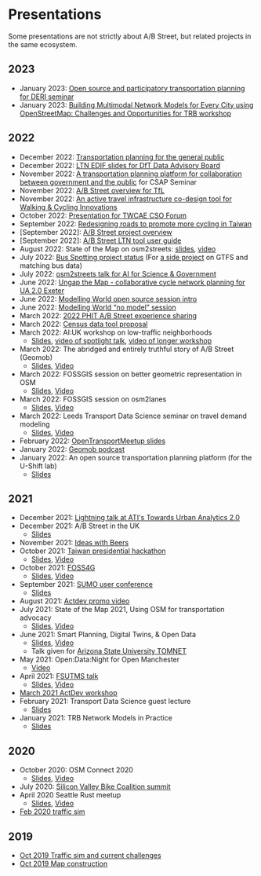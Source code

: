 # Presentations

Some presentations are not strictly about A/B Street, but related projects in
the same ecosystem.

## 2023

- January 2023:
  [Open source and participatory transportation planning for DERI seminar](https://docs.google.com/presentation/d/18C0Vl5652yBZZnsNafSBwwP9AbxED2iEgWoiZx8kZ5Y/edit?usp=sharing)
- January 2023:
[Building Multimodal Network Models for Every City using OpenStreetMap: Challenges and Opportunities for TRB workshop](https://docs.google.com/presentation/d/1Ubdd8G5s0NBXP5l2OETDajUza6Sqt01YXYnJzBdbM08/edit?usp=sharing)
<!-- ATE overview -->

## 2022

- December 2022:
  [Transportation planning for the general public](https://docs.google.com/presentation/d/1N0_YSkAL6nbjP3KXsZG3SFpgXl7EQzpssV-MwGhVvpc/edit?usp=sharing)
- December 2022:
  [LTN EDIF slides for DfT Data Advisory Board](https://docs.google.com/presentation/d/1Ij2l31AzSrQf-rjgetXQhK-SPJ4YK-KydzHu2dV_AKA/edit?usp=sharing)
- November 2022:
  [A transportation planning platform for collaboration between government and the public](https://docs.google.com/presentation/d/117tp5p_tSOPxVTBtK7pn1XKNjQnEUaaDQZfb3NI7tkI/edit?usp=sharing)
  for CSAP Seminar
- November 2022:
  [A/B Street overview for TfL](https://docs.google.com/presentation/d/1Ai9JMOFafjQACNL04Uq0IAdPfBIHZBYiQWX0jjrZxwU/edit?usp=sharing)
- November 2022:
  [An active travel infrastructure co-design tool for Walking & Cycling Innovations](https://docs.google.com/presentation/d/1ZJr3zrsMKcImGL5cZL4RzVSiiDPmeu6BExFB4KtUMRA/edit?usp=sharing)
- October 2022:
  [Presentation for TWCAE CSO Forum](https://docs.google.com/presentation/d/1oi5z7nQQK0qwXTTptI-jfT3cr9dH7x8lluVlksSA8OU/edit?usp=sharing)
- September 2022:
  [Redesigning roads to promote more cycling in Taiwan](https://docs.google.com/presentation/d/1U1risgMhPWzMwfTFh2HgtSANphe2DXhNePZe6btwu0c/edit?usp=sharing)
- [September 2022]:
  [A/B Street project overview](https://docs.google.com/presentation/d/19YzQ59nEOBLmD7zpqUzlhJL6zNW_433jWIg-VGAQmX4/edit?usp=sharing)
- [September 2022]:
  [A/B Street LTN tool user guide](https://docs.google.com/presentation/d/1vU4xITmd9PMX4QJi0xP5ZJVpuWE9rpE3SvvYdq9_xb8/edit?usp=sharing)
- August 2022: State of the Map on osm2streets:
  [slides](https://dabreegster.github.io/talks/sotm_2022/slides.html),
  [video](https://www.youtube.com/watch?v=Te39lBuhPK8)
- July 2022:
  [Bus Spotting project status](https://docs.google.com/presentation/d/1CvjIrqPNcD3b3ojCm6Twp1cDvfYC0UqeH7Nsy2deyCM/edit?usp=sharing)
  (For [a side project](https://github.com/dabreegster/bus_spotting) on GTFS and
  matching bus data)
- July 2022:
  [osm2streets talk for AI for Science & Government](https://dabreegster.github.io/talks/asg_osm2streets/slides.html)
- June 2022:
  [Ungap the Map - collaborative cycle network planning for UA 2.0 Exeter](https://docs.google.com/presentation/d/1RCifM6_B6q_F3PjB7n2thREBUr7gW9D_Tj0vw_jRCN8/edit?usp=sharing)
- June 2022:
  [Modelling World open source session intro](https://docs.google.com/presentation/d/16bqoM5AyKixEG0MIW11235Jsu7LjQIeM1bvvJykhbZs/edit?usp=sharing)
- June 2022:
  [Modelling World “no model” session](https://docs.google.com/presentation/d/1NGqUL1XD1u-QR-D5SrxLRmgKpdf6GDQNuFp_J-RQ-uc/edit?usp=sharing)
- March 2022:
  [2022 PHIT A/B Street experience sharing](https://docs.google.com/presentation/d/14oB0tWOimt2JscesnrjPwZODRbYN7NrK5Y71qN2mb30/edit?usp=sharing)
- March 2022:
  [Census data tool proposal](https://dabreegster.github.io/talks/census_pitch/slides.html)
- March 2022: AI:UK workshop on low-traffic neighborhoods
  - [Slides](https://dabreegster.github.io/talks/aiuk_ltn/slides.html),
    [video of spotlight talk](https://youtu.be/P97F_7_A-Qg?t=64),
    [video of longer workshop](https://www.youtube.com/watch?v=5e1nroJHcBE)
- March 2022: The abridged and entirely truthful story of A/B Street (Geomob)
  - [Slides](https://docs.google.com/presentation/d/1rq0aegKmpt6uI-oieQW5BXQ-vqQji3S48m-pLJ8kGnI/edit?usp=sharing),
    [Video](https://www.youtube.com/watch?v=4Tg3Fc2J3MI&t=1356s)
- March 2022: FOSSGIS session on better geometric representation in OSM
  - [Slides](https://dabreegster.github.io/talks/map_model_v2/slides.html),
    [Video](https://files.fossgis.de/Konferenz/OSM-Event/highway_1120_Micromapping_OSM_data_model.intro.mp4)
- March 2022: FOSSGIS session on osm2lanes
  - [Slides](https://dabreegster.github.io/talks/osm2lanes/slides.html),
    [Video](https://files.fossgis.de/Konferenz/OSM-Event/highway_1020_osm2lanes.intro.mp4)
- March 2022: Leeds Transport Data Science seminar on travel demand modeling
  - [Slides](https://dabreegster.github.io/talks/tds_seminar_synthpop/slides.html),
    [Video](https://www.youtube.com/watch?v=vUJJJ_MD2CM)
- February 2022:
  [OpenTransportMeetup slides](https://docs.google.com/presentation/d/1hcaRL7guN4vnP7--Y5e92kC4GwXe7LyI1HdNSp3e9Tc/edit?usp=sharing)
- January 2022: [Geomob podcast](https://thegeomob.com/podcast/episode-113)
- January 2022: An open source transportation planning platform (for the U-Shift
  lab)
  - [Slides](https://docs.google.com/presentation/d/1kyh5dZxjZIrFf4N6rk48jMcdxXIpDraRv-A0MsEd_48/edit?usp=sharing)

## 2021

- December 2021:
  [Lightning talk at ATI's Towards Urban Analytics 2.0](https://www.youtube.com/watch?v=d-8u5ONfie4)
- December 2021: A/B Street in the UK
  - [Slides](https://docs.google.com/presentation/d/1D-f1qjc1f_2vTs12ilIIZjoNJlgO0t3sYFRc9D2OCSk/edit?usp=sharing)
- November 2021: [Ideas with Beers](https://youtu.be/S1h2EYSmNpo?t=2156)
- October 2021:
  [Taiwan presidential hackathon](https://presidential-hackathon.taiwan.gov.tw/en/international-track/)
  - [Slides](https://docs.google.com/presentation/d/1SOnd1D-Y96YZynFjHMPUe6boFZ9YNIBl0WWfwAZ2jGc/edit?usp=sharing),
    [Video](https://youtu.be/x--ULeDbeOc)
- October 2021:
  [FOSS4G](https://callforpapers.2021.foss4g.org/foss4g2021/talk/CA8M8U/)
  - [Slides](https://docs.google.com/presentation/d/1EkQNWc0c-UKoz1hbefMoz4KIxgsIE5YJ_B-KnLQFglQ/edit?usp=sharing),
    [Video](https://www.youtube.com/watch?v=CrEDggzKxt0)
- September 2021:
  [SUMO user conference](https://www.eclipse.org/sumo/conference/)
  - [Slides](https://docs.google.com/presentation/d/1_xaR0LQCkZVhcxIep1YgzWm18NVxhGwZVHh-tNfDpjY/edit?usp=sharing)
- August 2021: [Actdev promo video](https://www.youtube.com/watch?v=nNYroA16JEQ)
- July 2021: State of the Map 2021, Using OSM for transportation advocacy
  - [Slides](https://docs.google.com/presentation/d/1glV5DTq2M-XMHOwiNyAmQ6LeeyaKynOHRA-XoU02qYk/edit?usp=sharing),
    [Video](https://www.youtube.com/watch?v=27uxMlF8th8)
- June 2021: Smart Planning, Digital Twins, & Open Data
  - [Slides](https://docs.google.com/presentation/d/1Tt6oentuh_q-WpIC8auX67HBocpTj7ywnKZN-x6Ny8w/edit?usp=sharing),
    [Video](https://www.dropbox.com/s/ywsshog7vbdkf9x/TOMNETWebinar_060721.mp4?dl=0)
  - Talk given for
    [Arizona State University TOMNET](https://tomnet-utc.engineering.asu.edu/seminars/spring-2021-seminars/)
- May 2021: Open:Data:Night for Open Manchester
  - [Video](https://vimeo.com/557955717)
- April 2021:
  [FSUTMS talk](https://www.fsutmsonline.net/index.php?/user_groups/comments/southeast_florida_fsutms_users_group_meeting_april_16_2021)
  - [Slides](https://docs.google.com/presentation/d/1YpqE3NpQYZmSePbALMK5PWoP7jD3cah_X8Jtcy4gtpo/edit?usp=sharing),
    [Video](https://www.fsutmsonline.net/images/uploads/southeastfloridafsutms/SEFL_FSUTMS_UG_04_16_2021.mp4)
- [March 2021 ActDev workshop](https://youtu.be/P12N51qI5Cs?t=1469)
- February 2021: Transport Data Science guest lecture
  - [Slides](https://docs.google.com/presentation/d/1wFgkbyVhsa93FxmDsWuMQ6nXPJbHiZDllQ59xGXcKyg/edit?usp=sharing)
- January 2021: TRB Network Models in Practice
  - [Slides](https://docs.google.com/presentation/d/1-yC_WsdHN5RjmEvdN1wpa8Pdy-BJIZGhyV_dPYbaxyI/edit?usp=sharing)

## 2020

- October 2020: OSM Connect 2020
  - [Slides](https://docs.google.com/presentation/d/1ZudGSXlbOL6xdVZXhAcKJvFaLEgeRkgFIX4pbVKSvLQ/edit?usp=sharing),
    [Video](https://www.youtube.com/watch?v=JUN5GWfb4Qo)
- July 2020:
  [Silicon Valley Bike Coalition summit](https://bikesiliconvalley.org/2020/07/poster_dustin-carlino/)
- April 2020 Seattle Rust meetup
  - [Slides](https://docs.google.com/presentation/d/1nUodhr42eppB2E2eMAnuTkMhIVuHnN7_6i6V6MA028c/edit?usp=sharing),
    [Video](https://www.youtube.com/watch?v=chYd5I-5oyc)
- [Feb 2020 traffic sim](https://docs.google.com/presentation/d/181so6bWkGsPzpc-mI72CQffthMKMVzFPAkYxIyzgfAs/edit?usp=sharing)

## 2019

- [Oct 2019 Traffic sim and current challenges](https://docs.google.com/presentation/d/1PJRFoXmJAyenkqHIwo48zxqu1LSH6pc7XKSzhyC1raw/edit?usp=sharing)
- [Oct 2019 Map construction](https://docs.google.com/presentation/d/1cF7qFtjAzkXL_r62CjxBvgQnLvuQ9I2WTE2iX_5tMCY/edit?usp=sharing)
